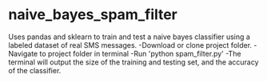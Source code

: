 # naive_bayes_spam_filter
Uses pandas and sklearn to train and test a naive bayes classifier using a labeled dataset of real SMS messages.
-Download or clone project folder.
-Navigate to project folder in terminal
-Run 'python spam_filter.py'
-The terminal will output the size of the training and testing set, and the accuracy of the classifier.
